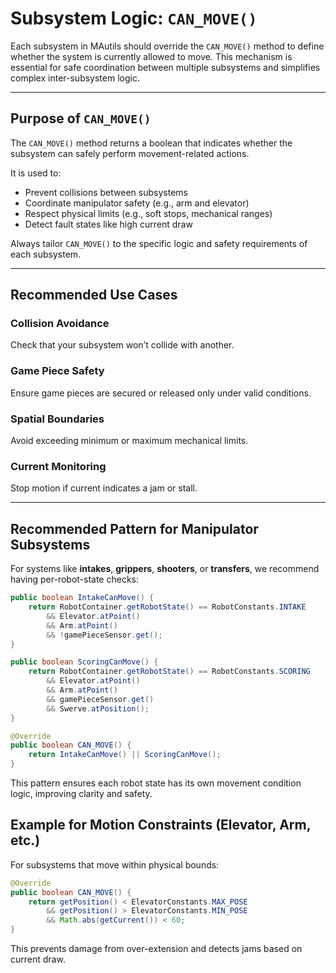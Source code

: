 # Subsystem Logic: `CAN_MOVE()`

Each subsystem in MAutils should override the `CAN_MOVE()` method to define whether the system is currently allowed to move. This mechanism is essential for safe coordination between multiple subsystems and simplifies complex inter-subsystem logic.

---

## Purpose of `CAN_MOVE()`

The `CAN_MOVE()` method returns a boolean that indicates whether the subsystem can safely perform movement-related actions.

It is used to:

* Prevent collisions between subsystems
* Coordinate manipulator safety (e.g., arm and elevator)
* Respect physical limits (e.g., soft stops, mechanical ranges)
* Detect fault states like high current draw

Always tailor `CAN_MOVE()` to the specific logic and safety requirements of each subsystem.

---

## Recommended Use Cases

###  Collision Avoidance

Check that your subsystem won’t collide with another.

###  Game Piece Safety

Ensure game pieces are secured or released only under valid conditions.

###  Spatial Boundaries

Avoid exceeding minimum or maximum mechanical limits.

###  Current Monitoring

Stop motion if current indicates a jam or stall.

---

## Recommended Pattern for Manipulator Subsystems

For systems like **intakes**, **grippers**, **shooters**, or **transfers**, we recommend having per-robot-state checks:

```java
public boolean IntakeCanMove() {
    return RobotContainer.getRobotState() == RobotConstants.INTAKE
        && Elevator.atPoint()
        && Arm.atPoint()
        && !gamePieceSensor.get();
}

public boolean ScoringCanMove() {
    return RobotContainer.getRobotState() == RobotConstants.SCORING
        && Elevator.atPoint()
        && Arm.atPoint()
        && gamePieceSensor.get()
        && Swerve.atPosition();
}

@Override
public boolean CAN_MOVE() {
    return IntakeCanMove() || ScoringCanMove();
}
```

This pattern ensures each robot state has its own movement condition logic, improving clarity and safety.



## Example for Motion Constraints (Elevator, Arm, etc.)

For subsystems that move within physical bounds:

```java
@Override
public boolean CAN_MOVE() {
    return getPosition() < ElevatorConstants.MAX_POSE
        && getPosition() > ElevatorConstants.MIN_POSE
        && Math.abs(getCurrent()) < 60;
}
```

This prevents damage from over-extension and detects jams based on current draw.




